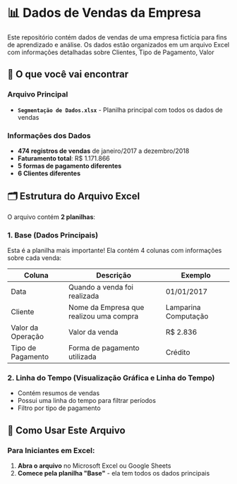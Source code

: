 # 📊 Dados de Vendas da Empresa

Este repositório contém dados de vendas de uma empresa fictícia para fins de aprendizado e análise. Os dados estão organizados em um arquivo Excel com informações detalhadas sobre Clientes, Tipo de Pagamento, Valor

## 📁 O que você vai encontrar

### Arquivo Principal
- **`Segmentação de Dados.xlsx`** - Planilha principal com todos os dados de vendas

### Informações dos Dados
- **474 registros de vendas** de janeiro/2017 a dezembro/2018
- **Faturamento total**: R$ 1.171.866
- **5 formas de pagamento diferentes**
- **6 Clientes diferentes**

## 🗂️ Estrutura do Arquivo Excel

O arquivo contém **2 planilhas**:

### 1. **Base** (Dados Principais)
Esta é a planilha mais importante! Ela contém 4 colunas com informações sobre cada venda:

| Coluna | Descrição | Exemplo |
|--------|-----------|---------|
| Data | Quando a venda foi realizada | 01/01/2017 |
| Cliente | Nome da Empresa que realizou uma compra | Lamparina Computação |
| Valor da Operação | Valor da venda | R$ 2.836 |
| Tipo de Pagamento | Forma de pagamento utilizada | Crédito |

### 2. **Linha do Tempo** (Visualização Gráfica e Linha do Tempo)
- Contém resumos de vendas
- Possui uma linha do tempo para filtrar períodos
- Filtro por tipo de pagamento



## 🚀 Como Usar Este Arquivo

### Para Iniciantes em Excel:

1. **Abra o arquivo** no Microsoft Excel ou Google Sheets
2. **Comece pela planilha "Base"** - ela tem todos os dados principais
